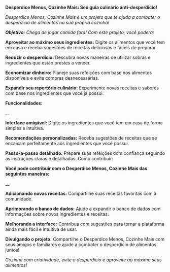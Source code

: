 **Desperdice Menos, Cozinhe Mais: Seu guia culinário anti-desperdício!**

_Desperdice Menos, Cozinhe Mais é um projeto que te ajuda a combater o desperdício de alimentos na sua própria cozinha!_

_**Objetivo:**_ _Chega de jogar comida fora! Com este projeto, você poderá:_

**Aproveitar ao máximo seus ingredientes:** Digite os alimentos que você tem em casa e receba sugestões de receitas deliciosas e fáceis de preparar.

**Reduzir o desperdício:** Descubra novas maneiras de utilizar sobras e ingredientes que estão prestes a vencer.

**Economizar dinheiro:** Planeje suas refeições com base nos alimentos disponíveis e evite compras desnecessárias.

**Expandir seu repertório culinário:** Experimente novas receitas e sabores com base nos ingredientes que você já possui.

**Funcionalidades:**

__

**Interface amigável:** Digite os ingredientes que você tem em casa de forma simples e intuitiva.

**Recomendações personalizadas:** Receba sugestões de receitas que se encaixam perfeitamente aos ingredientes que você possui.

**Passo-a-passo detalhado:** Prepare suas refeições com confiança seguindo as instruções claras e detalhadas.
Como contribuir:

**Você pode contribuir com o Desperdice Menos, Cozinhe Mais das seguintes maneiras:**

__

**Adicionando novas receitas:** Compartilhe suas receitas favoritas com a comunidade.

**Aprimorando o banco de dados:** Ajude a expandir o banco de dados com informações sobre novos ingredientes e receitas.

**Melhorando a interface:** Contribua com sugestões para tornar a plataforma ainda mais fácil e intuitiva de usar.

**Divulgando o projeto:** Compartilhe o Desperdice Menos, Cozinhe Mais com seus amigos e familiares e ajude a combater o desperdício de alimentos juntos!

_Cozinhe com criatividade, evite o desperdício e aproveite ao máximo seus alimentos!_
